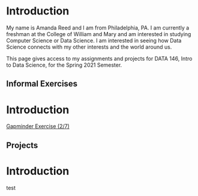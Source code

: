 # Introduction

My name is Amanda Reed and I am from Philadelphia, PA. I am currently a freshman at the College of William and Mary and am interested in studying Computer Science or Data Science. I am interested in seeing how Data Science connects with my other interests and the world around us.

This page gives access to my assignments and projects for DATA 146, Intro to Data Science, for the Spring 2021 Semester.
 
## Informal Exercises
# Introduction

 [Gapminder Exercise (2/7)](gapminder.md)
 
## Projects
# Introduction

test
